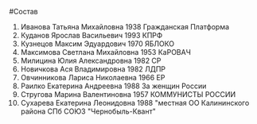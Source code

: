 #Состав
1. Иванова Татьяна Михайловна 1938 Гражданская Платформа
2. Куданов Ярослав Васильевич 1993 КПРФ
3. Кузнецов Максим Эдуардович 1970 ЯБЛОКО
4. Максимова Светлана Михайловна 1953 КаРОВАЧ
5. Милицина Юлия Александровна 1982 СР
6. Новичкова Ася Владимировна 1982 ЛДПР
7. Овчинникова Лариса Николаевна 1966 ЕР
8. Раилко Екатерина Андреевна 1988 За женщин России
9. Стругова Марина Валентиновна 1957 КОММУНИСТЫ РОССИИ
10. Сухарева Екатерина Леонидовна 1988 \"местная ОО Калининского района СПб СОЮЗ \"Чернобыль-Квант\"
